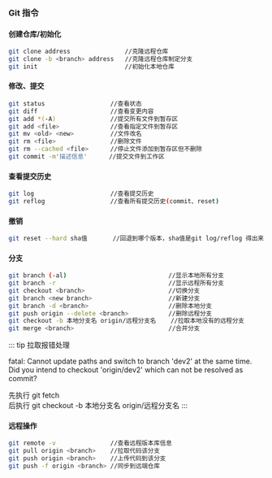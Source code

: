 ### Git 指令

#### 创建仓库/初始化

```bash
git clone address               //克隆远程仓库
git clone -b <branch> address   //克隆远程仓库制定分支
git init                        //初始化本地仓库
```

#### 修改、提交

```bash
git status                  //查看状态
git diff                    //查看变更内容
git add *(-A)               //提交所有文件到暂存区
git add <file>              //查看指定文件到暂存区
git mv <old> <new>          //文件改名
git rm <file>               //删除文件
git rm --cached <file>      //停止文件添加到暂存区但不删除
git commit -m'描述信息'      //提交文件到工作区
```

#### 查看提交历史

```bash
git log                     //查看提交历史
git reflog                  //查看所有提交历史(commit、reset)
```

#### 撤销

```bash
git reset --hard sha值       //回退到哪个版本，sha值是git log/reflog 得出来的
```

#### 分支

```bash
git branch (-al)                            //显示本地所有分支
git branch -r                               //显示远程所有分支
git checkout <branch>                       //切换分支
git branch <new branch>                     //新建分支
git branch -d <branch>                      //删除本地分支
git push origin --delete <branch>           //删除远程分支
git checkout -b 本地分支名 origin/远程分支名    //拉取本地没有的远程分支
git merge <branch>                          //合并分支
```

::: tip 拉取报错处理

fatal: Cannot update paths and switch to branch 'dev2' at the same time.
Did you intend to checkout 'origin/dev2' which can not be resolved as commit?

先执行  git fetch  
后执行  git checkout -b 本地分支名 origin/远程分支名 
:::


#### 远程操作

```bash
git remote -v               //查看远程版本库信息
git pull origin <branch>    //拉取代码该分支
git push origin <branch>    //上传代码到该分支
git push -f origin <branch> //同步到远端仓库
```
